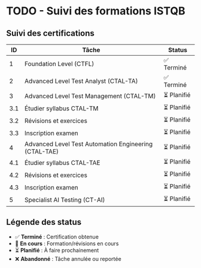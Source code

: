 # TODO - Suivi des formations ISTQB

<!-- 
LOGIQUE :
- ID hiérarchique : X pour tâche principale, X.Y pour sous-tâche
- Status : ✅ Terminé, 🔄 En cours, ⏳ Planifié, ❌ Abandonné
- Ajouter nouvelles tâches avec ID suivant la hiérarchie
- Mettre à jour status selon progression réelle
- Diviser tâches complexes en sous-tâches si nécessaire
-->

## Suivi des certifications

| ID | Tâche | Status |
|----|-------|--------|
| 1 | Foundation Level (CTFL) | ✅ Terminé |
| 2 | Advanced Level Test Analyst (CTAL-TA) | ✅ Terminé |
| 3 | Advanced Level Test Management (CTAL-TM) | ⏳ Planifié |
| 3.1 | Étudier syllabus CTAL-TM | ⏳ Planifié |
| 3.2 | Révisions et exercices | ⏳ Planifié |
| 3.3 | Inscription examen | ⏳ Planifié |
| 4 | Advanced Level Test Automation Engineering (CTAL-TAE) | ⏳ Planifié |
| 4.1 | Étudier syllabus CTAL-TAE | ⏳ Planifié |
| 4.2 | Révisions et exercices | ⏳ Planifié |
| 4.3 | Inscription examen | ⏳ Planifié |
| 5 | Specialist AI Testing (CT-AI) | ⏳ Planifié |

## Légende des status
- ✅ **Terminé** : Certification obtenue
- 🔄 **En cours** : Formation/révisions en cours
- ⏳ **Planifié** : À faire prochainement
- ❌ **Abandonné** : Tâche annulée ou reportée

